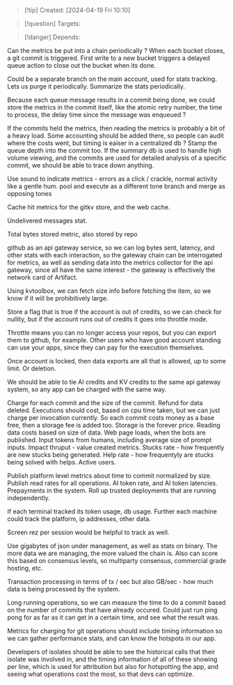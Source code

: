
>[!tip] Created: [2024-04-19 Fri 10:10]

>[!question] Targets: 

>[!danger] Depends: 

Can the metrics be put into a chain periodically ?
When each bucket closes, a git commit is triggered.
First write to a new bucket triggers a delayed queue action to close out the bucket when its done.

Could be a separate branch on the main account, used for stats tracking.  Lets us purge it periodically.  Summarize the stats periodically.

Because each queue message results in a commit being done, we could store the metrics in the commit itself, like the atomic retry number, the time to process, the delay time since the message was enqueued ?

If the commits held the metrics, then reading the metrics is probably a bit of a heavy load.
Some accounting should be added there, so people can audit where the costs went, but timing is eaiser in a centralized db ?
Stamp the queue depth into the commit too.
If the summary db is used to handle high volume viewing, and the commits are used for detailed analysis of a specific commit, we should be able to trace down anything.

Use sound to indicate metrics - errors as a click / crackle, normal activity like a gentle hum.
pool and execute as a different tone
branch and merge as opposing tones

Cache hit metrics for the gitkv store, and the web cache.

Undelivered messages stat.

Total bytes stored metric, also stored by repo

github as an api gateway service, so we can log bytes sent, latency, and other stats with each interaction, so the gateway chain can be interrogated for metrics, as well as sending data into the metrics collector for the api gateway, since all have the same interest - the gateway is effectively the network card of Artifact.

Using kvtoolbox, we can fetch size info before fetching the item, so we know if it will be prohibitively large.

Store a flag that is true if the account is out of credits, so we can check for nullity, but if the account runs out of credits it goes into throttle mode.

Throttle means you can no longer access your repos, but you can export them to github, for example.  Other users who have good account standing can use your apps, since they can pay for the execution themselves.

Once account is locked, then data exports are all that is allowed, up to some limit.
Or deletion.

We should be able to tie AI credits and KV credits to the same api gateway system, so any app can be charged with the same way.

Charge for each commit and the size of the commit.
Refund for data deleted.
Executions should cost, based on cpu time taken, but we can just charge per invocation currently.
So each commit costs money as a base free, then a storage fee is added too.
Storage is the forever price.
Reading data costs based on size of data.
Web page loads, when the bots are published.
Input tokens from humans, including average size of prompt inputs.
Impact thruput - value created metrics.
Stucks rate - how frequently are new stucks being generated.
Help rate - how frequentyly are stucks being solved with helps.
Active users.

Publish platform level metrics about time to commit normalized by size.
Publish read rates for all operations.
AI token rate, and AI token latencies.
Prepayments in the system.
Roll up trusted deployments that are running independently.

If each terminal tracked its token usage, db usage.
Further each machine could track the platform, ip addresses, other data.

Screen rez per session would be helpful to track as well.

Use gigabytes of json under management, as well as stats on binary.
The more data we are managing, the more valued the chain is.
Also can score this based on consensus levels, so multiparty consensus, commercial grade hosting, etc.

Transaction processing in terms of tx / sec but also GB/sec - how much data is being processed by the system.

Long running operations, so we can measure the time to do a commit based on the number of commits that have already occured.
Could just run ping pong for as far as it can get in a certain time, and see what the result was.

Metrics for charging for git operations should include timing information so we can gather performance stats, and can know the hotspots in our app.

Developers of isolates should be able to see the historical calls that their isolate was involved in, and the timing information of all of these showing per line, which is used for attribution but also for hotspotting the app, and seeing what operations cost the most, so that devs can optimize.
